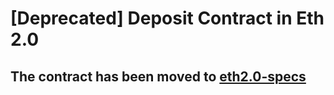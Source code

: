 # [Deprecated] Deposit Contract in Eth 2.0

## The contract has been moved to [eth2.0-specs](https://github.com/ethereum/eth2.0-specs/blob/master/specs/phase0/deposit-contract.md)
